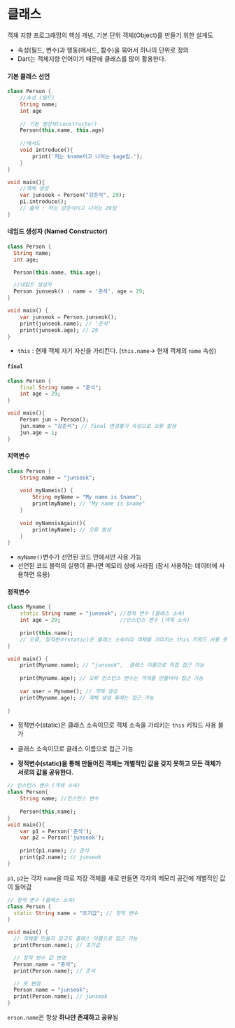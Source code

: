 # 클래스

객체 지향 프로그래밍의 핵심 개념, 기본 단위
객체(Object)를 만들기 위한 설계도
- 속성(필드, 변수)과 행동(메서드, 함수)을 묶어서 하나의 단위로 정의
- Dart는 객체지향 언어이기 때문에 클래스를 많이 활용한다.


#### 기본 클래스 선언
```dart
class Person {
	//속성 (필드)
	String name;
	int age
	
	// 기본 생성자(constructor)
	Person(this.name, this.age)
	
	//메서드
	void introduce(){
		print('저는 $name이고 나이는 $age임.');
	}
}

void main(){
	//객체 생성
	var junseok = Person("강준석", 29);
	p1.introduce(); 
	// 출력 : 저는 강준석이고 나이는 29임
}
```


#### 네임드 생성자 (Named Constructor)
```dart
class Person {
  String name;
  int age;

  Person(this.name, this.age);

  //네임드 생성자
  Person.junseok() : name = '준석', age = 29;
}

void main() {
	var junseok = Person.junseok();
	print(junseok.name); // '준석'
	print(junseok.age); // 29
}
```
 
- `this` : 현재 객체 자기 자신을 가리킨다. (`this.name`-> 현재 객체의 `name` 속성)


#### `final `

```dart
class Person {
	final String name = "준석";
	int age = 29;
}

void main(){
	Person jun = Person();
	jun.name = "강준석"; // final 변경불가 속성으로 오류 발생
	jun.age = 1;
}
```


#### 지역변수
```dart
class Person {
	String name = "junseok";
	
	void myNameis() {
		String myName = "My name is $name";
		print(myName); // "My name is $name"
	}
	
	void myNamnisAgain(){
		print(myName); // 오류 발생
	}
}
```

- `myName()`변수가 선언된 코드 안에서만 사용 가능
- 선언된 코드 블럭의 실행이 끝나면 메모리 상에 사라짐 (잠시 사용하는 데이터에 사용하면 유용)


#### 정적변수
```dart
class Myname {
	static String name = "junseok"; //정적 변수 (클래스 소속)
	int age = 29;                   //인스턴스 변수 (객체 소속)
	
	print(this.name); 
	// 오류, 정적변수(static)은 클래스 소속이라 객체를 가리키는 this 키워드 사용 못함
}

void main() {
	print(Myname.name); // "junseok",  클래스 이름으로 직접 접근 가능
	
	print(Myname.age); // 오류 인스턴스 변수는 객체를 만들어야 접근 가능
	
	var user = Myname(); // 객체 생성
	print(Myname.age); // 객체 생성 후에는 접근 가능
	
}
```

- 정적변수(static)은 클래스 소속이므로 객체 소속을 가리키는 `this` 키워드 사용 불가
- 클래스 소속이므로 클래스 이름으로 접근 가능

- **정적변수(static)을 통해 만들어진 객체는 개별적인 값을 갖지 못하고 모든 객체가 서로의 값을 공유한다.**
```dart
// 인스턴스 변수 (객체 소속)
class Person{
	String name; //인스턴스 변수
	
	Person(this.name);
}
void main(){
	var p1 = Person('준석');
	var p2 = Person('junseok');
	
	print(p1.name); // 준석
	print(p2.name); // junseok
}
```
`p1`, `p2`는 각자 `name`을 따로 저장
객체를 새로 만들면 각자의 메모리 공간에 개별적인 값이 들어감

```dart
// 정적 변수 (클래스 소속)
class Person {
  static String name = "초기값"; // 정적 변수
}

void main() {
  // 객체를 만들지 않고도 클래스 이름으로 접근 가능
  print(Person.name); // 초기값

  // 정적 변수 값 변경
  Person.name = "준석";
  print(Person.name); // 준석

  // 또 변경
  Person.name = "junseok";
  print(Person.name); // junseok
}
```
`erson.name`은 항상 **하나만 존재하고 공유**됨